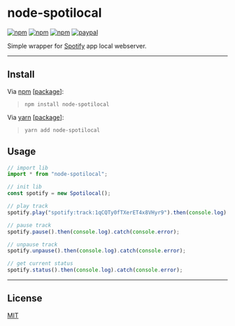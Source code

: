 # node-spotilocal

[![npm](https://img.shields.io/npm/v/node-spotilocal.svg?style=flat)](https://www.npmjs.com/package/node-spotilocal)
[![npm](https://img.shields.io/npm/dt/node-spotilocal.svg?style=flat)](https://www.npmjs.com/package/node-spotilocal)
[![npm](https://img.shields.io/npm/l/node-spotilocal.svg?style=flat)](https://www.npmjs.com/package/node-spotilocal)
[![paypal](https://img.shields.io/badge/donate-paypal-blue.svg?colorB=0070ba&style=flat)](https://paypal.me/oliverfindl)

Simple wrapper for [Spotify](https://www.spotify.com/) app local webserver.

---

## Install

Via [npm](https://npmjs.com/) [[package](https://www.npmjs.com/package/node-spotilocal)]:
> `npm install node-spotilocal`

Via [yarn](https://yarnpkg.com/en/) [[package](https://yarnpkg.com/en/package/node-spotilocal)]:
> `yarn add node-spotilocal`

## Usage

``` javascript
// import lib
import * from "node-spotilocal";

// init lib
const spotify = new Spotilocal();

// play track
spotify.play("spotify:track:1qCQTy0fTXerET4x8VHyr9").then(console.log).catch(console.error);

// pause track
spotify.pause().then(console.log).catch(console.error);

// unpause track
spotify.unpause().then(console.log).catch(console.error);

// get current status
spotify.status().then(console.log).catch(console.error);
```

---

## License

[MIT](http://opensource.org/licenses/MIT)
